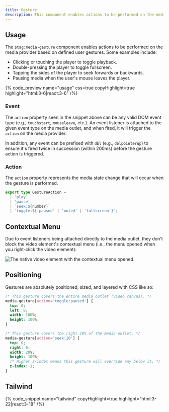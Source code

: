 ```yaml
---
title: Gesture
description: This component enables actions to be performed on the media based on user gestures.
---
```


## Usage

The `$tag:media-gesture` component enables actions to be performed on the media provider based on
defined user gestures. Some examples include:

- Clicking or touching the player to toggle playback.
- Double-pressing the player to toggle fullscreen.
- Tapping the sides of the player to seek forwards or backwards.
- Pausing media when the user's mouse leaves the player.

{% code_preview name="usage" css=true copyHighlight=true highlight="html:3-6|react:3-6"  /%}

### Event

The `action` property seen in the snippet above can be any valid DOM event type
(e.g., `touchstart`, `mouseleave`, etc.). An event listener is attached to the given event type on
the media outlet, and when fired, it will trigger the `action` on the media provider.

In addition, any event can be prefixed with `dbl` (e.g., `dblpointerup`) to ensure it's fired
twice in succession (within 200ms) before the gesture action is triggered.

### Action

The `action` property represents the media state change that will occur when the gesture
is performed.

```ts
export type GestureAction =
  | 'play'
  | 'pause'
  | `seek:${number}`
  | `toggle:${'paused' | 'muted' | 'fullscreen'}`;
```

## Contextual Menu

Due to event listeners being attached directly to the media outlet, they don't block the
video element's contextual menu (i.e., the menu opened when you right-click the video element):

![The native video element with the contextual menu opened.]($lib/img/contextual-menu.png)

## Positioning

Gestures are absolutely positioned, sized, and layered with CSS like so:

```css
/* This gesture covers the entire media outlet (video canvas). */
media-gesture[action='toggle:paused'] {
  top: 0;
  left: 0;
  width: 100%;
  height: 100%;
}

/* This gesture covers the right 20% of the media outlet. */
media-gesture[action='seek:10'] {
  top: 0;
  right: 0;
  width: 20%;
  height: 100%;
  /* Higher z-index means this gesture will override any below it. */
  z-index: 1;
}
```

## Tailwind

{% code_snippet name="tailwind" copyHighlight=true highlight="html:3-22|react:3-18"  /%}
